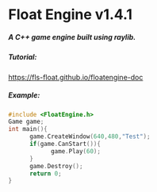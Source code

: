 # Float Engine v1.4.1

##### A C++ game engine built using raylib.

##### Tutorial: 
https://fls-float.github.io/floatengine-doc
##### Example:

```c++
#include <FloatEngine.h>
Game game;
int main(){
      game.CreateWindow(640,480,"Test");
      if(game.CanStart()){
            game.Play(60);
      }
      game.Destroy();
      return 0;
}
```

